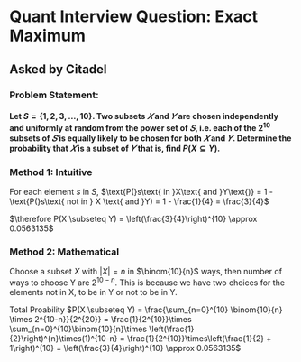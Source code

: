 # Quant Interview Question: Exact Maximum

## Asked by Citadel

### Problem Statement:

#### Let $S=\{1,2,3,…,10\}$. Two subsets $𝑋$ and $𝑌$ are chosen independently and uniformly at random from the power set of $𝑆$, i.e. each of the $2^10$ subsets of $𝑆$ is equally likely to be chosen for both $𝑋$ and $𝑌$. Determine the probability that $𝑋$ is a subset of $𝑌$ that is, find $P(X⊆Y)$.

### Method 1: Intuitive

For each element $s$ in $S$, $\text{P(}s\text{ in }X\text{ and }Y\text{)} = 1 - \text{P(}s\text{ not in } X \text{ and }Y) = 1 - \frac{1}{4} = \frac{3}{4}$

$\therefore P(X \subseteq Y) = \left(\frac{3}{4}\right)^{10} \approx 0.0563135$

### Method 2: Mathematical

Choose a subset $X$ with $|X| = n$ in $\binom{10}{n}$ ways, then number of ways to choose Y are $2^{10-n}$. This is because we have two choices for the elements not in X, to be in Y or not to be in Y.

Total Proability $P(X \subseteq Y) = \frac{\sum_{n=0}^{10} \binom{10}{n} \times 2^{10-n}}{2^{20}} = \frac{1}{2^{10}}\times \sum_{n=0}^{10}\binom{10}{n}\times \left(\frac{1}{2}\right)^{n}\times(1)^{10-n} = \frac{1}{2^{10}}\times\left(\frac{1}{2} + 1\right)^{10} = \left(\frac{3}{4}\right)^{10} \approx 0.0563135$